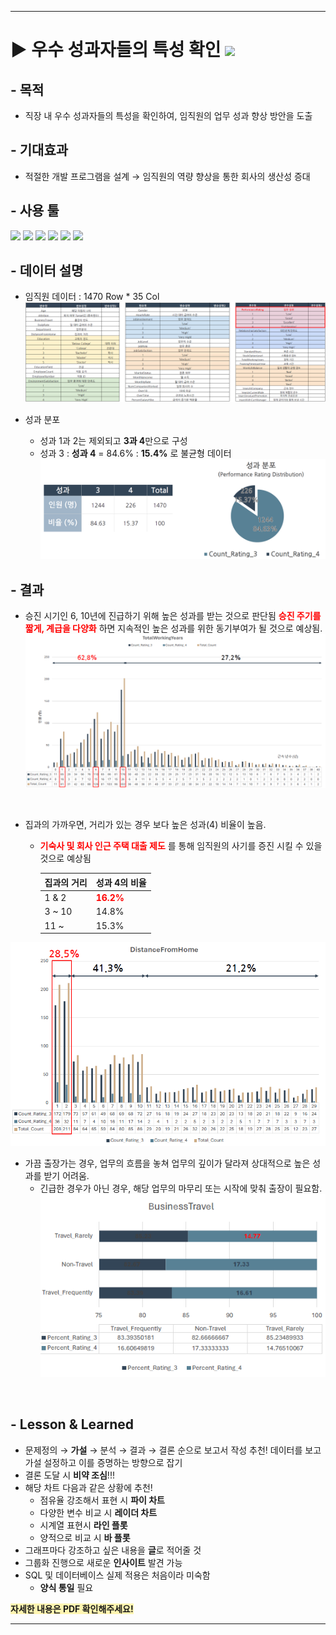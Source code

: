 ***

<!--제목-->
# ▶ 우수 성과자들의 특성 확인 <img src="https://img.shields.io/badge/Personal_Project-000000"/>

<!--목적-->
## - 목적

- 직장 내 우수 성과자들의 특성을 확인하여, 임직원의 업무 성과 향상 방안을 도출

<!--기대효과Expected Impact-->
## - 기대효과

- 적절한 개발 프로그램을 설계 → 임직원의 역량 향상을 통한 회사의 생산성 증대

<!--기간Project Duration-->
<!--역할Role-->
<!--사용 툴Tools Used-->
## - 사용 툴

<img src="https://img.shields.io/badge/Python-3776AB?style=flat&logo=python&logoColor=white"/>
<img src="https://img.shields.io/badge/MySQL-4479A1?style=flat&logo=mysql&logoColor=white"/>
<img src="https://img.shields.io/badge/VisualStudioCode-007ACC?style=flat&logo=visualstudiocode&logoColor=white"/>
<img src="https://img.shields.io/badge/DBeaver-382923?style=flat&logo=dbeaver&logoColor=white"/>
<img src="https://img.shields.io/badge/MicrosoftExcel-217346?style=flat&logo=microsoftexcel&logoColor=white"/>
<img src="https://img.shields.io/badge/MicrosoftPowerPoint-B7472A?style=flat&logo=microsoftpowerpoint&logoColor=white"/>

<!--데이터 설명Data Description-->
## - 데이터 설명
- 임직원 데이터 : 1470 Row * 35 Col
![alt text](image.png)

- 성과 분포
  - 성과 1과 2는 제외되고 **3과 4**만으로 구성
  - 성과 3 : **성과 4** = 84.6% : **15.4%** 로 불균형 데이터
![alt text](image-1.png)

<!--분석 프로세스Analysis Process(전처리,피쳐셀렉션,표준화/정규화,모델셀렉션,성능평가/Threshold,...)-->
<!--결과Results-->
## - 결과
- 승진 시기인 6, 10년에 진급하기 위해 높은 성과를 받는 것으로 판단됨
**<span style="color:red">승진 주기를 짧게, 계급을 다양화</span>** 하면 지속적인 높은 성과를 위한 동기부여가 될 것으로 예상됨.
![alt text](image-3.png)
<br/>

- 집과의 가까우면, 거리가 있는 경우 보다 높은 성과(4) 비율이 높음.
  - **<span style="color:red">기숙사 및 회사 인근 주택 대출 제도</span>** 를 통해 임직원의 사기를 증진 시킬 수 있을 것으로 예상됨

    |집과의 거리|성과 4의 비율|
    |------|---|
    |1 & 2|**<span style="color:red">16.2%</span>**|
    |3 ~ 10|14.8%|
    |11 ~|15.3%|

![alt text](image-4.png)
<br/>

- 가끔 출장가는 경우, 업무의 흐름을 놓쳐 업무의 깊이가 달라져 상대적으로 높은 성과를 받기 어려움.
    - 긴급한 경우가 아닌 경우, 해당 업무의 마무리 또는 시작에 맞춰 출장이 필요함.
![alt text](image-5.png)
<br/>

<!--Lesson&Learned-->
## - Lesson & Learned
-  문제정의 → **가설** → 분석 → 결과 → 결론 순으로 보고서 작성 추천!
    데이터를 보고 가설 설정하고 이를 증명하는 방향으로 잡기
- 결론 도달 시 **비약 조심**!!!
-  해당 차트 다음과 같은 상황에 추천!
   - 점유율 강조해서 표현 시 **파이 차트**
   - 다양한 변수 비교 시 **레이더 차트**
   - 시계열 표현시 **라인 플롯**
   - 양적으로 비교 시 **바 플롯**
- 그래프마다 강조하고 싶은 내용을 **글**로 적어줄 것
- 그룹화 진행으로 새로운 **인사이트** 발견 가능
- SQL 및 데이터베이스 실제 적용은 처음이라 미숙함
  -  **양식 통일** 필요

**<span style="#2D3748;background-color:#fff5b1;"> 자세한 내용은 PDF 확인해주세요!</span>**
***